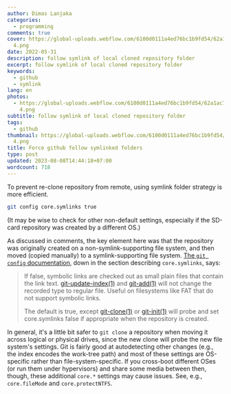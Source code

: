 ```yaml
---
author: Dimas Lanjaka
categories:
  - programming
comments: true
cover: https://global-uploads.webflow.com/6100d0111a4ed76bc1b9fd54/62a1ac70484ab90ae870152b_github
  4.png
date: 2022-05-31
description: follow symlink of local cloned repository folder
excerpt: follow symlink of local cloned repository folder
keywords:
  - github
  - symlink
lang: en
photos:
  - https://global-uploads.webflow.com/6100d0111a4ed76bc1b9fd54/62a1ac70484ab90ae870152b_github
    4.png
subtitle: follow symlink of local cloned repository folder
tags:
  - github
thumbnail: https://global-uploads.webflow.com/6100d0111a4ed76bc1b9fd54/62a1ac70484ab90ae870152b_github
  4.png
title: Force github follow symlinked folders
type: post
updated: 2023-08-08T14:44:18+07:00
wordcount: 718
---
```


To prevent re-clone repository from remote, using symlink folder strategy is more efficient.

```bash
git config core.symlinks true
```

(It may be wise to check for other non-default settings, especially if the SD-card repository was created by a different OS.)

As discussed in comments, the key element here was that the repository was originally created on a non-symlink-supporting file system, and then moved (copied manually) to a symlink-supporting file system. [The `git config` documentation](https://www.kernel.org/pub/software/scm/git/docs/git-config.html), down in the section describing `core.symlinks`, says:

> If false, symbolic links are checked out as small plain files that contain the link text. [git-update-index(1)](https://www.kernel.org/pub/software/scm/git/docs/git-update-index.html) and [git-add(1)](https://www.kernel.org/pub/software/scm/git/docs/git-add.html) will not change the recorded type to regular file. Useful on filesystems like FAT that do not support symbolic links.
>
> The default is true, except [git-clone(1)](https://www.kernel.org/pub/software/scm/git/docs/git-clone.html) or [git-init(1)](https://www.kernel.org/pub/software/scm/git/docs/git-init.html) will probe and set core.symlinks false if appropriate when the repository is created.

In general, it's a little bit safer to `git clone` a repository when moving it across logical or physical drives, since the new clone will probe the new file system's settings. Git is fairly good at autodetecting other changes (e.g., the index encodes the work-tree path) and most of these settings are OS-specific rather than file-system-specific. If you cross-boot different OSes (or run them under hypervisors) and share some media between then, though, these additional `core.*` settings may cause issues. See, e.g., `core.fileMode` and `core.protectNTFS`.
